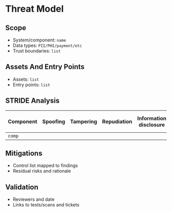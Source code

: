 # Threat Model

## Scope

- System/component: `name`
- Data types: `PII/PHI/payment/etc`
- Trust boundaries: `list`

## Assets And Entry Points

- Assets: `list`
- Entry points: `list`

## STRIDE Analysis

| Component | Spoofing | Tampering | Repudiation | Information disclosure | Denial of service | Elevation of privilege |
|-----------|---------|-----------|-------------|------------------------|-------------------|------------------------|
| `comp` |  |  |  |  |  |  |

## Mitigations

- Control list mapped to findings
- Residual risks and rationale

## Validation

- Reviewers and date
- Links to tests/scans and tickets
